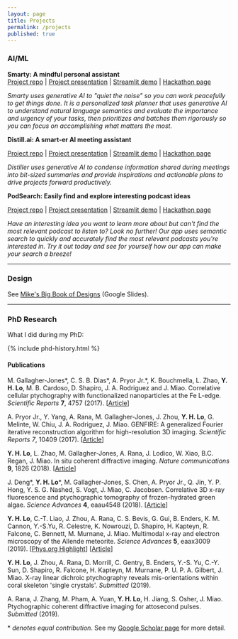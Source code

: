 ```yaml
---
layout: page
title: Projects
permalink: /projects
published: true
---
```


### AI/ML

**Smarty: A mindful personal assistant**  
[Project repo](https://github.com/hellomikelo/smarty) \| [Project presentation](https://docs.google.com/presentation/d/1AGgXLxIofVwwKWWS9p7DDUqIfxlBbngMrIVmSvR_2Q8/edit?usp=sharing) \| [Streamlit demo](https://hellomikelo-smarty-smarty-app-2flo6l.streamlit.app/) \| [Hackathon page](https://lablab.ai/event/generative-ai-hackathon/smarty/smarty-personal-assistant)

*Smarty uses generative AI to "quiet the noise" so you can work peacefully to get things done. It is a personalized task planner that uses generative AI to understand natural language semantics and evaluate the importance and urgency of your tasks, then prioritizes and batches them rigorously so you can focus on accomplishing what matters the most.*

**Distill.ai: A smart-er AI meeting assistant**

[Project repo](https://github.com/hellomikelo/openai-hackathon) \| [Project presentation](https://docs.google.com/presentation/d/1mOyOCs1HkmTxbvoHCTenvBFmGnSRM8ZiZsg6ddcr38w/edit?usp=sharing) \| [Streamlit demo](https://hellomikelo-openai-hackathon-app-wip-initial-r4od4p.streamlit.app/) \| [Hackathon page](https://lablab.ai/event/openai-whisper-gpt3-codex-dalle2-hackathon/headjackers/distill-ai-meeting-assistant)

*Distiller uses generative AI to condense information shared during meetings into bit-sized summaries and provide inspirations and actionable plans to drive projects forward productively.*

**PodSearch: Easily find and explore interesting podcast ideas**

[Project repo](https://github.com/hellomikelo/semantic-search-hackathon) \| [Project presentation](https://docs.google.com/presentation/d/16xZuIotA-xYZVeVV7foN4lzPn7rrYBYy_MzMpoWiszs/edit?pli=1#slide=id.g1c57b49e1f0_0_196) \| [Streamlit demo](https://hellomikelo-semantic-search-hackathon-streamlit-app-p4qpo5.streamlit.app/) \| [Hackathon page](https://lablab.ai/event/semantic-search-hackathon/info-insighters/podsearh)

*Have an interesting idea you want to learn more about but can't find the most relevant podcast to listen to? Look no further! Our app uses semantic search to quickly and accurately find the most relevant podcasts you're interested in. Try it out today and see for yourself how our app can make your search a breeze!*

---

### Design

See [Mike's Big Book of Designs](https://docs.google.com/presentation/d/1oROXsQLQm8ELK0dEzsdcx973iEn-pGWoZoxFrCmI3QI/edit?usp=sharing) (Google Slides).

--- 

### PhD Research

What I did during my PhD:

<!-- ![jpg](/assets/images/phd-history.jpg){:width="100%"} -->
{% include phd-history.html %}

#### Publications

M. Gallagher-Jones\*, C. S. B. Dias\*, A. Pryor Jr.\*, K. Bouchmella, L. Zhao, __Y. H. Lo__, M. B. Cardoso, D. Shapiro, J. A. Rodriguez and J. Miao. Correlative cellular ptychography with functionalized nanoparticles at the Fe L-edge. _Scientific Reports_ __7__, 4757 (2017). [[Article](https://www.nature.com/articles/s41598-017-04784-5)]

A. Pryor Jr., Y. Yang, A. Rana, M. Gallagher-Jones, J. Zhou, __Y. H. Lo__, G. Melinte, W. Chiu, J. A. Rodriguez, J. Miao. GENFIRE: A generalized Fourier iterative reconstruction algorithm for high-resolution 3D imaging. _Scientific Reports_ _7_, 10409 (2017). [[Article](https://www.nature.com/articles/s41598-017-09847-1)]

__Y. H. Lo__, L. Zhao, M. Gallagher-Jones, A. Rana, J. Lodico, W. Xiao, B.C. Regan, J. Miao. In situ coherent diffractive imaging. _Nature communications_ __9__, 1826 (2018). [[Article](https://www.nature.com/articles/s41467-018-04259-9)]

J. Deng\*, __Y. H. Lo__\*, M. Gallagher-Jones, S. Chen, A. Pryor Jr., Q. Jin, Y. P. Hong, Y. S. G. Nashed, S. Vogt, J. Miao, C. Jacobsen. Correlative 3D x-ray fluorescence and ptychographic tomography of frozen-hydrated green algae. _Science Advances_ __4__, eaau4548 (2018). [[Article](https://advances.sciencemag.org/content/4/11/eaau4548)]

__Y. H. Lo__, C.-T. Liao, J. Zhou, A. Rana, C. S. Bevis, G. Gui, B. Enders, K. M. Cannon, Y.-S.Yu, R. Celestre, K. Nowrouzi, D. Shapiro, H. Kapteyn, R. Falcone, C. Bennett, M. Murnane, J. Miao. Multimodal x-ray and electron microscopy of the Allende meteorite. _Science Advances_ __5__, eaax3009 (2019). [[Phys.org Highlight](https://phys.org/news/2019-09-multimodal-x-ray-electron-microscopy-allende.html)] [[Article](https://advances.sciencemag.org/content/5/9/eaax3009.full)]

__Y. H. Lo__, J. Zhou, A. Rana, D. Morrill, C. Gentry, B. Enders, Y.-S. Yu, C.-Y. Sun, D. Shapiro, R. Falcone, H. Kapteyn, M. Murnane, P. U. P. A. Gilbert, J. Miao. X-ray linear dichroic ptychography reveals mis-orientations within coral skeleton 'single crystals'. _Submitted_ (2019).

A. Rana, J. Zhang, M. Pham, A. Yuan, __Y. H. Lo__, H. Jiang, S. Osher, J. Miao. Ptychographic coherent diffractive imaging for attosecond pulses. _Submitted_ (2019).

\* _denotes equal contribution_. See my [Google Scholar page](https://scholar.google.com/citations?user=L_oHzBUAAAAJ&hl=en) for more detail.


